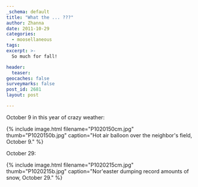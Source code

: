```yaml
---
_schema: default
title: "What the ... ???"
author: Zhanna
date: 2011-10-29
categories:
  - moosellaneous
tags:
excerpt: >- 
  So much for fall!

header:
  teaser:
geocaches: false
surveymarks: false
post_id: 2681
layout: post

---
```


October 9 in this year of crazy weather:

{% include image.html filename="P1020150cm.jpg" thumb="P1020150b.jpg" caption="Hot air balloon over the neighbor's field, October 9." %}

October 29:

{% include image.html filename="P1020215cm.jpg" thumb="P1020215b.jpg" caption="Nor'easter dumping record amounts of snow, October 29." %}
